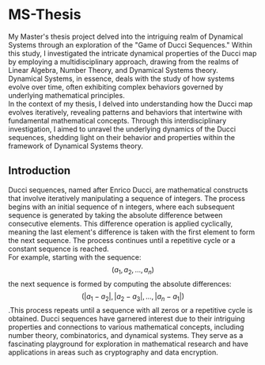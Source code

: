 # MS-Thesis

My Master's thesis project delved into the intriguing realm of Dynamical Systems through an exploration of the "Game of Ducci Sequences." Within this study, I investigated the intricate dynamical properties of the Ducci map by employing a multidisciplinary approach, drawing from the realms of Linear Algebra, Number Theory, and Dynamical Systems theory. <br/>
Dynamical Systems, in essence, deals with the study of how systems evolve over time, often exhibiting complex behaviors governed by underlying mathematical principles. 
<br />In the context of my thesis, I delved into understanding how the Ducci map evolves iteratively, revealing patterns and behaviors that intertwine with fundamental mathematical concepts. Through this interdisciplinary investigation, I aimed to unravel the underlying dynamics of the Ducci sequences, shedding light on their behavior and properties within the framework of Dynamical Systems theory.
## Introduction
Ducci sequences, named after Enrico Ducci, are mathematical constructs that involve iteratively manipulating a sequence of integers. The process begins with an initial sequence of 
n integers, where each subsequent sequence is generated by taking the absolute difference between consecutive elements. This difference operation is applied cyclically, meaning the last element's difference is taken with the first element to form the next sequence. The process continues until a repetitive cycle or a constant sequence is reached.
<br/>
For example, starting with the sequence: $$(a_{1}, a_{2}, ..., a_{n})$$ the next sequence is formed by computing the absolute differences: $$(|a_{1}-a_{2}|, |a_{2}-a_{3}|, ..., |a_{n}-a_{1}|) $$.This process repeats until a sequence with all zeros or a repetitive cycle is obtained.
Ducci sequences have garnered interest due to their intriguing properties and connections to various mathematical concepts, including number theory, combinatorics, and dynamical systems. They serve as a fascinating playground for exploration in mathematical research and have applications in areas such as cryptography and data encryption.
